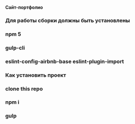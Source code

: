**Caйт-портфолио**

### Для работы сборки должны быть установлены

### npm 5
### gulp-cli
### eslint-config-airbnb-base eslint-plugin-import

### Как установить проект

### clone this repo
### npm i
### gulp
